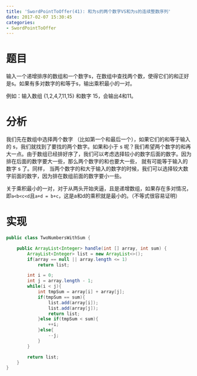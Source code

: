 ```yaml
---
title: 'SwordPointToOffer(41): 和为s的两个数字VS和为s的连续整数序列'
date: 2017-02-07 15:30:45
categories:
- SwordPointToOffer
---
```


# 题目
输入一个递增排序的数组和一个数字s，在数组中查找两个数，使得它们的和正好是s。如果有多对数字的和等于s，输出乘积最小的一对。

例如：输入数组 {1,2,4,7,11,15} 和数字 15，会输出4和11。

# 分析
我们先在数组中选择两个数字 （比如第一个和最后一个），如果它们的和等于输入的 s，我们就找到了要找的两个数字。如果和小于 s 呢？我们希望两个数字的和再大一点。由于数组已经排好序了，我们可以考虑选择较小的数字后面的数字。因为排在后面的数字要大一些，那么两个数字的和也要大一些， 就有可能等于输入的数字 s 了。同样， 当两个数字的和大于输入的数字的时候，我们可以选择较大数字前面的数字，因为排在数组前面的数字要小一些。

关于乘积最小的一对，对于从两头开始夹逼，且是递增数组，如果存在多对情况，即`a<b<c<d`且`a+d = b+c`，这是a和d的乘积就是最小的。（不等式很容易证明）

# 实现
```java
public class TwoNumbersWithSum {

    public ArrayList<Integer> handle(int [] array, int sum) {
        ArrayList<Integer> list = new ArrayList<>();
        if(array == null || array.length <= 1)
            return list;

        int i = 0;
        int j = array.length - 1;
        while(i < j){
            int tmpSum = array[i] + array[j];
            if(tmpSum == sum){
                list.add(array[i]);
                list.add(array[j]);
                return list;
            }else if(tmpSum < sum){
                ++i;
            }else{
                --j;
            }
        }

        return list;
    }
}
```
